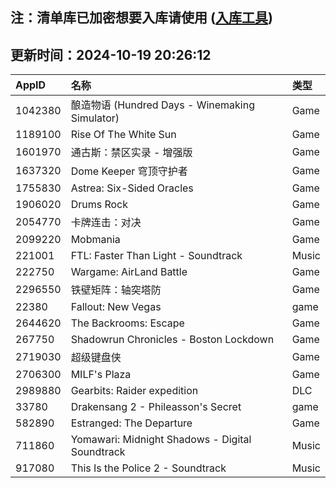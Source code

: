 ## 注：清单库已加密想要入库请使用 ([入库工具](https://github.com/BlankTMing/ManifestAutoUpdate/releases))

## 更新时间：2024-10-19 20:26:12
| AppID | 名称 | 类型  |
| :-------------------- | :----------------------------- | :----------- |
| 1042380 | 酿造物语 (Hundred Days - Winemaking Simulator)| Game |
| 1189100 | Rise Of The White Sun| Game |
| 1601970 | 通古斯：禁区实录 - 增强版| Game |
| 1637320 | Dome Keeper 穹顶守护者| Game |
| 1755830 | Astrea: Six-Sided Oracles| Game |
| 1906020 | Drums Rock| Game |
| 2054770 | 卡牌连击：对决| Game |
| 2099220 | Mobmania| Game |
| 221001 | FTL: Faster Than Light - Soundtrack| Music |
| 222750 | Wargame: AirLand Battle| Game |
| 2296550 | 铁壁矩阵：轴突塔防| Game |
| 22380 | Fallout: New Vegas| game |
| 2644620 | The Backrooms: Escape| Game |
| 267750 | Shadowrun Chronicles - Boston Lockdown| Game |
| 2719030 | 超级键盘侠| Game |
| 2706300 | MILF's Plaza| Game |
| 2989880 | Gearbits: Raider expedition| DLC |
| 33780 | Drakensang 2 - Phileasson's Secret| game |
| 582890 | Estranged: The Departure| Game |
| 711860 | Yomawari: Midnight Shadows - Digital Soundtrack| Music |
| 917080 | This Is the Police 2 - Soundtrack| Music |
